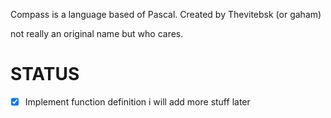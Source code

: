 Compass is a language based of Pascal. Created by Thevitebsk (or gaham)

not really an original name but who cares.

# STATUS
- [X] Implement function definition
i will add more stuff later
